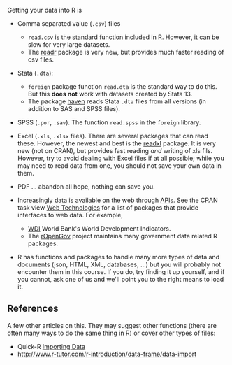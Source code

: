<!--
title: Loading Data in R
-->

Getting your data into R is 

- Comma separated value (`.csv`) files

    - `read.csv` is the standard function included in R. However, it can be slow for very large datasets.
	- The [readr](https://github.com/hadley/readr) package is very new, but provides much faster reading of csv files.
	
- Stata (`.dta`):

    - `foreign` package function `read.dta` is the standard way to do this.
	  But this **does not** work with datasets created by Stata 13.
	- The package [haven](https://github.com/hadley/haven/) reads Stata `.dta` files from all versions (in addition to SAS and SPSS files).

- SPSS (`.por`, `.sav`). The function `read.spss` in the `foreign` library.
- Excel (`.xls`, `.xlsx` files). There are several packages that can read these. However, the newest and best is the [readxl](https://github.com/hadley/readxl) package. It is very new (not on CRAN), but provides fast reading *and* writing of xls fils. However, try to avoid dealing with Excel files if at all possible; while you may need to read data from one, you should not save your own data in them.
- PDF ... abandon all hope, nothing can save you.
- Increasingly data is available on the web through [APIs](http://en.wikipedia.org/wiki/Application_programming_interface). See the CRAN task view [Web Technologies](http://cran.r-project.org/web/views/WebTechnologies.html) for a list of packages that provide interfaces to web data. For example,

    - [WDI](http://cran.r-project.org/web/packages/WDI/index.html) World Bank's World Development Indicators.
	- The [rOpenGov](http://ropengov.github.io/) project maintains many government data related R packages.

- R has functions and packages to handle many more types of data and documents (json, HTML, XML, databases, ...) but you will probably not encounter them in this course. If you do, try finding it up yourself, and if you cannot, ask one of us and we'll point you to the right means to load it.

## References

A few other articles on this. They may suggest other functions (there are often many ways to do the same thing in R) or cover other types of files:

- Quick-R [Importing Data](http://www.statmethods.net/input/importingdata.html)
- http://www.r-tutor.com/r-introduction/data-frame/data-import
